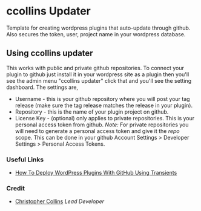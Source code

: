 # ccollins Updater
Template for creating wordpress plugins that auto-update through github. Also secures the token, user, project name in your wordpress database.

## Using ccollins updater
This works with public and private github repositories. To connect your plugin to github just install it in your wordpress site as a plugin then you'll see the admin menu "ccollins updater" click that and you'll see the setting dashboard. The settings are, 
* Username - this is your github repository where you will post your tag release (make sure the tag release matches the release in your plugin).
* Repository - this is the name of your plugin project on github. 
* License Key - (optional) only applies to private repositories. This is your personal access token from github. *Note:* For private repositories you will need to generate a personal access token and give it the *repo* scope. This can be done in your github Account Settings > Developer Settings > Personal Access Tokens. 

### Useful Links 
* [How To Deploy WordPress Plugins With GitHub Using Transients](https://www.smashingmagazine.com/2015/08/deploy-wordpress-plugins-with-github-using-transients/)

### Credit 
* [Christopher Collins](https://ccollins.io) *Lead Developer*
